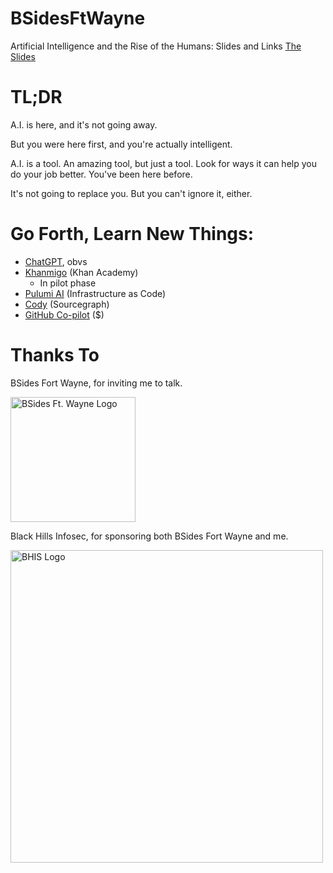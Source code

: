 # BSidesFtWayne
Artificial Intelligence and the Rise of the Humans: Slides and Links
[The Slides](https://github.com/BBhacKing/BSidesFtWayne/blob/main/0900-BBKing-AI-Rise-of-Humans-6.pdf)

# TL;DR

A.I. is here, and it's not going away.

But you were here first, and you're actually intelligent.

A.I. is a tool. An amazing tool, but just a tool. Look for ways it can help you do your job better. You've been here before.

It's not going to replace you. But you can't ignore it, either.

# Go Forth, Learn New Things:

* [ChatGPT](https://openai.com/blog/chatgpt), obvs
* [Khanmigo](https://support.khanacademy.org/hc/en-us/articles/14394953976333--Update-Introducing-Khanmigo-Khan-Academy-s-AI-Tool) (Khan Academy)
  * In pilot phase
* [Pulumi AI](https://www.pulumi.com/ai/) (Infrastructure as Code)
* [Cody](https://about.sourcegraph.com/blog/cody-is-cheating) (Sourcegraph)
* [GitHub Co-pilot](https://github.com/features/copilot) ($)

# Thanks To

BSides Fort Wayne, for inviting me to talk.

<img src="https://bsidesfortwayne.org/img/logo.png" alt="BSides Ft. Wayne Logo" title="BSides Ft. Wayne Logo" width="200"/>

Black Hills Infosec, for sponsoring both BSides Fort Wayne and me.

<img src="https://www.blackhillsinfosec.com/wp-content/uploads/2016/03/BHIS-logo-web.png" alt="BHIS Logo" title="Black Hills Infosec Logo" width="500"/>

